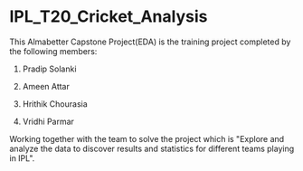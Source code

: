 # IPL_T20_Cricket_Analysis

This Almabetter Capstone Project(EDA) is the training project completed by the following members:

1. Pradip Solanki

2. Ameen Attar

3. Hrithik Chourasia

4. Vridhi Parmar

Working together with the team to solve the project which is "Explore and analyze the data to discover results and statistics for different teams playing in IPL".
